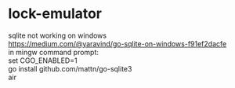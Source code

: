# lock-emulator

sqlite not working on windows  
https://medium.com/@yaravind/go-sqlite-on-windows-f91ef2dacfe  
in mingw command prompt:    
set CGO_ENABLED=1  
go install github.com/mattn/go-sqlite3    
air  

